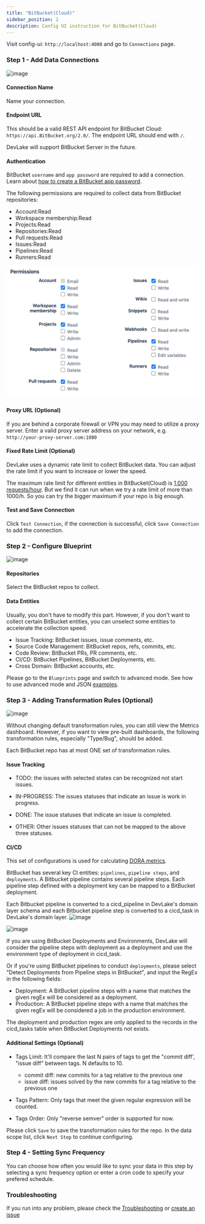 ```yaml
---
title: "BitBucket(Cloud)"
sidebar_position: 2
description: Config UI instruction for BitBucket(Cloud)
---
```


Visit config-ui: `http://localhost:4000` and go to `Connections` page.

### Step 1 - Add Data Connections

![image](https://user-images.githubusercontent.com/3294100/220118398-2d08070f-0edb-4de6-8696-9ee58b80719b.png)

#### Connection Name

Name your connection.

#### Endpoint URL

This should be a valid REST API endpoint for BitBucket Cloud: `https://api.BitBucket.org/2.0/`. The endpoint URL should end with `/`.

DevLake will support BitBucket Server in the future.

#### Authentication

BitBucket `username` and `app password` are required to add a connection. Learn about [how to create a BitBucket app password](https://support.atlassian.com/BitBucket-cloud/docs/create-an-app-password/).

The following permissions are required to collect data from BitBucket repositories:

- Account:Read
- Workspace membership:Read
- Projects:Read
- Repositories:Read
- Pull requests:Read
- Issues:Read
- Pipelines:Read
- Runners:Read

![BitBucket-app-password-permissions](/img/ConfigUI/BitBucket-app-password-permissions.jpeg)


#### Proxy URL (Optional)

If you are behind a corporate firewall or VPN you may need to utilize a proxy server. Enter a valid proxy server address on your network, e.g. `http://your-proxy-server.com:1080`


#### Fixed Rate Limit (Optional)

DevLake uses a dynamic rate limit to collect BitBucket data. You can adjust the rate limit if you want to increase or lower the speed.

The maximum rate limit for different entities in BitBucket(Cloud) is [1,000 requests/hour](https://support.atlassian.com/BitBucket-cloud/docs/api-request-limits/). But we find it can run when we try a rate limit of more than 1000/h. So you can try the bigger maximum if your repo is big enough.

<!-- ![image](https://user-images.githubusercontent.com/3294100/220094172-9e8e9e8b-75ea-4c3e-8e5b-716320dabb64.png) -->


#### Test and Save Connection

Click `Test Connection`, if the connection is successful, click `Save Connection` to add the connection.

### Step 2 - Configure Blueprint

![image](https://user-images.githubusercontent.com/3294100/220236338-772b30b7-974f-4bc2-89ce-f2abe5e92a5e.png)

#### Repositories

Select the BitBucket repos to collect.

#### Data Entities

Usually, you don't have to modify this part. However, if you don't want to collect certain BitBucket entities, you can unselect some entities to accelerate the collection speed.

- Issue Tracking: BitBucket issues, issue comments, etc.
- Source Code Management: BitBucket repos, refs, commits, etc.
- Code Review: BitBucket PRs, PR comments, etc.
- CI/CD: BitBucket Pipelines, BitBucket Deployments, etc.
- Cross Domain: BitBucket accounts, etc.

Please go to the `Blueprints` page and switch to advanced mode. See how to use advanced mode and JSON [examples](AdvancedMode.md).

### Step 3 - Adding Transformation Rules (Optional)

![image](https://user-images.githubusercontent.com/3294100/220338276-a67cd8cc-ea76-4cb2-bb7b-bba581d21d70.png)

Without changing default transformation rules, you can still view the Metrics dashboard. However, if you want to view pre-built dashboards, the following transformation rules, especially "Type/Bug", should be added.<br/>

Each BitBucket repo has at most ONE set of transformation rules.

#### Issue Tracking

- TODO: the issues with selected states can be recognized not start issues. 

- IN-PROGRESS: The issues statuses that indicate an issue is work in progress.
- DONE: The issue statuses that indicate an issue is completed.
- OTHER: Other issues statuses that can not be mapped to the above three statuses.

#### CI/CD

This set of configurations is used for calculating [DORA metrics](../DORA.md).

BitBucket has several key CI entities: `pipelines`, `pipeline steps`, and `deployments`. A Bitbucket pipeline contains several pipeline steps. Each pipeline step defined with a deployment key can be mapped to a BitBucket deployment.

Each Bitbucket pipeline is converted to a cicd_pipeline in DevLake's domain layer schema and each Bitbucket pipeline step is converted to a cicd_task in DevLake's domain layer.
![image](https://user-images.githubusercontent.com/3294100/220288225-71bee07d-c319-45bd-98e5-f4d01359840e.png)

![image](https://user-images.githubusercontent.com/3294100/220289726-3909d368-1414-456c-a527-12a693745611.png)

If you are using BitBucket Deployments and Environments, DevLake will consider the pipeline steps with deployment as a deployment and use the environment type of deployment in cicd_task.

Or if you're using BitBucket pipelines to conduct `deployments`, please select "Detect Deployments from Pipeline steps in BitBucket", and input the RegEx in the following fields:

- Deployment: A BitBucket pipeline steps with a name that matches the given regEx will be considered as a deployment.
- Production: A BitBucket pipeline steps with a name that matches the given regEx will be considered a job in the production environment.

The deployment and production regex are only applied to the records in the cicd_tasks table when BitBucket Deployments not exists.

#### Additional Settings (Optional)

- Tags Limit: It'll compare the last N pairs of tags to get the "commit diff', "issue diff" between tags. N defaults to 10.

    - commit diff: new commits for a tag relative to the previous one
    - issue diff: issues solved by the new commits for a tag relative to the previous one

- Tags Pattern: Only tags that meet the given regular expression will be counted.

- Tags Order: Only "reverse semver" order is supported for now.

Please click `Save` to save the transformation rules for the repo. In the data scope list, click `Next Step` to continue configuring.

### Step 4 - Setting Sync Frequency

You can choose how often you would like to sync your data in this step by selecting a sync frequency option or enter a cron code to specify your prefered schedule.

### Troubleshooting

If you run into any problem, please check the [Troubleshooting](/Troubleshooting/Configuration.md) or [create an issue](https://github.com/apache/incubator-devlake/issues)
